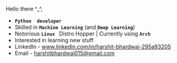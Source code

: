 Hello there  ^_^,

- **`Python  developer`**
- Skilled in  **`Machine Learning`** (and **`Deep Learning`**) 
- Notorious **`Linux `** Distro Hopper  | Currently using **`Arch`**
- Interested in learning new stuff
- LinkedIn - www.linkedin.com/in/harshit-bhardwaj-295a93205
- Email - harshitbhardwaj015@gmail.com

<!---
Harshit-0020/Harshit-0020 is a ✨ special ✨ repository because its `README.md` (this file) appears on your GitHub profile.
You can click the Preview link to take a look at your changes.
--->
